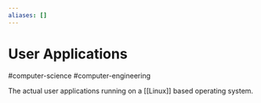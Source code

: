 ```yaml
---
aliases: []
---
```

# User Applications
#computer-science #computer-engineering 

The actual user applications running on a [[Linux]] based operating system.